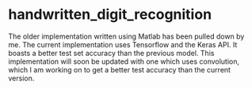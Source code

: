# handwritten_digit_recognition
The older implementation written using Matlab has been pulled down by me. The current implementation uses Tensorflow and the Keras API. It boasts a better test set accuracy than the previous model. This implementation will soon be updated with one which uses convolution, which I am working on to get a better test accuracy than the current version. 
